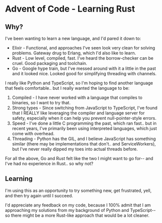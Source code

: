 # Advent of Code - Learning Rust

## Why?

I've been wanting to learn a new language, and I'd pared it down to:

- Elixir - Functional, and approaches I've seen look very clean for solving problems. Gateway drug to Erlang, which I'd also like to learn.
- Rust - Low level, compiled, fast. I've heard the borrow-checker can be cruel. Good packaging and toolchain.
- Go - Google hype train, but I've messed around with it a little in the past and it looked nice. Looked good for simplifying threading with channels.

I really like Python and TypeScript, so I'm hoping to find another language that feels comfortable.. but I really wanted the language to be:

1. Compiled - I have never worked with a language that compiles to binaries, so I want to try that.
2. Strong types - Since switching from JavaScript to TypeScript, I've found that I REALLY like leveraging the compiler and language server for safety, especially when it can help you prevent null-pointer-style errors.
3. Speed - I've done a little C programming the past, which ran fast.. but in recent years, I've primarily been using interpreted languages, which just come with overhead.
4. Threading - Python has the GIL, and I believe JavaScript has something similar (there may be implementations that don't.. and ServiceWorkers), but I've never really dipped my toes into actual threads before.

For all the above, Go and Rust felt like the two I might want to go for-- and I've had no experience in Rust.. so why not?

## Learning

I'm using this as an opportunity to try something new, get frustrated, yell, and then try again until I succeed.

I'd appreciate any feedback on my code, because I 100% admit that I am approaching my solutions from my background of Python and TypeScript-- so there might be a more Rust-like approach that would be a lot cleaner.
